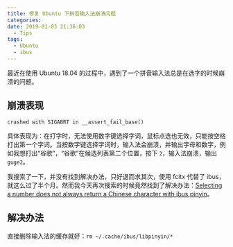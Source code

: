 ```yaml
---
title: 修复 Ubuntu 下拼音输入法崩溃问题
categories:
date: 2019-01-03 21:36:03
  - Tips
tags:
  - Ubuntu
  - ibus
---
```


最近在使用 Ubuntu 18.04 的过程中，遇到了一个拼音输入法总是在选字的时候崩溃的问题。

## 崩溃表现

`crashed with SIGABRT in __assert_fail_base()`

具体表现为：在打字时，无法使用数字键选择字词，鼠标点选也无效，只能按空格打出第一个字词。当按数字键选择字词时，输入法会崩溃，并输出字母和数字，例如我想打出“谷歌”，“谷歌”在候选列表第二个位置，按下 `2`，输入法崩溃，输出 `guge2`。

我搜索了一下，并没有找到解决办法，只好退而求其次，使用 fcitx 代替了 ibus，就这么过了半个月。然而我今天再次搜索的时候竟然找到了解决办法：[Selecting a number does not always return a Chinese character with ibus pinyin](https://askubuntu.com/questions/1053182/selecting-a-number-does-not-always-return-a-chinese-character-with-ibus-pinyin)。

## 解决办法

直接删除输入法的缓存就好：`rm ~/.cache/ibus/libpinyin/*`
